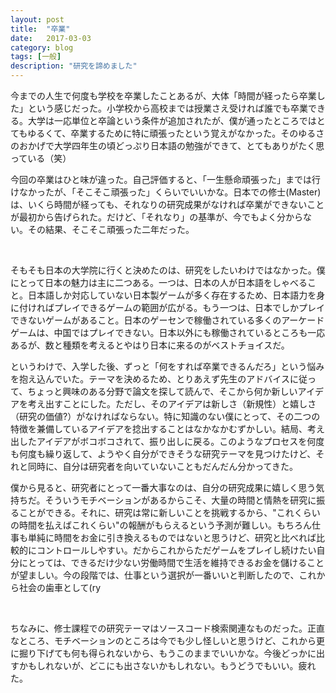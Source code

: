 ```yaml
---
layout: post
title:  "卒業"
date:   2017-03-03
category: blog
tags: [一般]
description: "研究を諦めました"
---
```


今までの人生で何度も学校を卒業したことあるが、大体「時間が経ったら卒業した」という感じだった。小学校から高校までは授業さえ受ければ誰でも卒業できる。大学は一応単位と卒論という条件が追加されたが、僕が通ったところではとてもゆるくて、卒業するために特に頑張ったという覚えがなかった。そのゆるさのおかげで大学四年生の頃どっぷり日本語の勉強ができて、とてもありがたく思っている（笑）

今回の卒業はひと味が違った。自己評価すると、「一生懸命頑張った」までは行けなかったが、「そこそこ頑張った」くらいでいいかな。日本での修士(Master)は、いくら時間が経っても、それなりの研究成果がなければ卒業ができないことが最初から告げられた。だけど、「それなり」の基準が、今でもよく分からない。その結果、そこそこ頑張った二年だった。

<br/>

そもそも日本の大学院に行くと決めたのは、研究をしたいわけではなかった。僕にとって日本の魅力は主に二つある。一つは、日本の人が日本語をしゃべること。日本語しか対応していない日本製ゲームが多く存在するため、日本語力を身に付ければプレイできるゲームの範囲が広がる。もう一つは、日本でしかプレイできないゲームがあること。日本のゲーセンで稼働されている多くのアーケードゲームは、中国ではプレイできない。日本以外にも稼働されているところも一応あるが、数と種類を考えるとやはり日本に来るのがベストチョイスだ。

というわけで、入学した後、ずっと「何をすれば卒業できるんだろ」という悩みを抱え込んでいた。テーマを決めるため、とりあえず先生のアドバイスに従って、ちょっと興味のある分野で論文を探して読んで、そこから何か新しいアイデアを考え出すことにした。ただし、そのアイデアは新しさ（新規性）と嬉しさ（研究の価値?）がなければならない。特に知識のない僕にとって、その二つの特徴を兼備しているアイデアを捻出することはなかなかむずかしい。結局、考え出したアイデアがボコボコされて、振り出しに戻る。このようなプロセスを何度も何度も繰り返して、ようやく自分ができそうな研究テーマを見つけたけど、それと同時に、自分は研究者を向いていないこともだんだん分かってきた。

僕から見ると、研究者にとって一番大事なのは、自分の研究成果に嬉しく思う気持ちだ。そういうモチベーションがあるからこそ、大量の時間と情熱を研究に振ることができる。それに、研究は常に新しいことを挑戦するから、"これくらいの時間を払えばこれくらい"の報酬がもらえるという予測が難しい。もちろん仕事も単純に時間をお金に引き換えるものではないと思うけど、研究と比べれば比較的にコントロールしやすい。だからこれからただゲームをプレイし続けたい自分にとっては、できるだけ少ない労働時間で生活を維持できるお金を儲けることが望ましい。今の段階では、仕事という選択が一番いいと判断したので、これから社会の歯車として(ry

<br/>

ちなみに、修士課程での研究テーマはソースコード検索関連なものだった。正直なところ、モチベーションのところは今でも少し怪しいと思うけど、これから更に掘り下げても何も得られないから、もうこのままでいいかな。今後どっかに出すかもしれないが、どこにも出さないかもしれない。もうどうでもいい。疲れた。